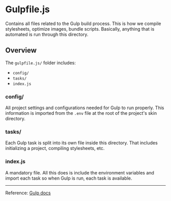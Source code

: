 # Gulpfile.js

Contains all files related to the Gulp build process. This is how we compile stylesheets, optimize images, bundle scripts. Basically, anything that is automated is run through this directory.

## Overview

The `gulpfile.js/` folder includes:

- `config/`
- `tasks/`
- `index.js`

### config/

All project settings and configurations needed for Gulp to run properly. This information is imported from the `.env` file at the root of the project's skin directory.

### tasks/

Each Gulp task is split into its own file inside this directory. That includes initializing a project, compiling stylesheets, etc.

### index.js

A mandatory file. All this does is include the environment variables and import each task so when Gulp is run, each task is available.

---

Reference: [Gulp docs](https://gulpjs.com/docs/en/api/concepts)
